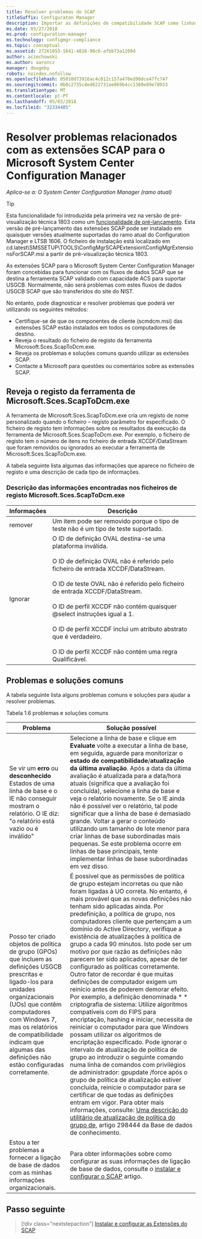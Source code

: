 ```yaml
---
title: Resolver problemas do SCAP
titleSuffix: Configuraton Manager
description: Importar as definições de compatibilidade SCAP como linhas de base de configuração e exportar os resultados
ms.date: 03/27/2018
ms.prod: configuration-manager
ms.technology: configmgr-compliance
ms.topic: conceptual
ms.assetid: 27261853-1641-4826-98c6-afbb73a1209d
author: aczechowski
ms.author: aaroncz
manager: dougeby
robots: noindex,nofollow
ms.openlocfilehash: 05010d73916ac4c012c157a470ed98dce47fc747
ms.sourcegitcommit: 0b0c2735c4ed822731ae069b4cc1380e89e78933
ms.translationtype: MT
ms.contentlocale: pt-PT
ms.lasthandoff: 05/03/2018
ms.locfileid: "32334485"
---
```

# <a name="troubleshoot-the-scap-extensions-for-microsoft-system-center-configuration-manager"></a>Resolver problemas relacionados com as extensões SCAP para o Microsoft System Center Configuration Manager

*Aplica-se a: O System Center Configuration Manager (ramo atual)*

> [!Tip]  
> Esta funcionalidade foi introduzida pela primeira vez na versão de pré-visualização técnica 1803 como um [funcionalidade de pré-lançamento](/sccm/core/servers/manage/pre-release-features). Esta versão de pré-lançamento das extensões SCAP pode ser instalado em quaisquer versões atualmente suportadas do ramo atual do Configuration Manager e LTSB 1606. O ficheiro de instalação está localizado em cd.latest\SMSSETUP\TOOLS\ConfigMgrSCAPExtension\ConfigMgrExtensionsForSCAP.msi a partir de pré-visualização técnica 1803. 

As extensões SCAP para o Microsoft System Center Configuration Manager foram concebidas para funcionar com os fluxos de dados SCAP que se destina a ferramenta SCAP validado com capacidade ACS para suportar USGCB. Normalmente, não será problemas com estes fluxos de dados USGCB SCAP que são transferidos do site do NIST.

No entanto, pode diagnosticar e resolver problemas que poderá ver utilizando os seguintes métodos:

- Certifique-se de que os componentes de cliente (scmdcm.msi) das extensões SCAP estão instalados em todos os computadores de destino.
- Reveja o resultado do ficheiro de registo da ferramenta Microsoft.Sces.ScapToDcm.exe.
- Reveja os problemas e soluções comuns quando utilizar as extensões SCAP.
- Contacte a Microsoft para questões ou comentários sobre as extensões SCAP.



## <a name="review-microsoftscesscaptodcmexe-tool-log"></a>Reveja o registo da ferramenta de Microsoft.Sces.ScapToDcm.exe

A ferramenta de Microsoft.Sces.ScapToDcm.exe cria um registo de nome personalizado quando o ficheiro – registo parâmetro for especificado. O ficheiro de registo tem informações sobre os resultados da execução da ferramenta de Microsoft.Sces.ScapToDcm.exe. Por exemplo, o ficheiro de registo tem o número de itens no ficheiro de entrada XCCDF/DataStream que foram removidos ou ignorados ao executar a ferramenta de Microsoft.Sces.ScapToDcm.exe.

A tabela seguinte lista algumas das informações que aparece no ficheiro de registo e uma descrição de cada tipo de informações.

### <a name="description-of-information-found-in-microsoftscesscaptodcmexe-log-files"></a>Descrição das informações encontradas nos ficheiros de registo Microsoft.Sces.ScapToDcm.exe

| Informações | Descrição |
| --- | --- |
| remover | Um item pode ser removido porque o tipo de teste não é um tipo de teste suportado. |
| Ignorar |O ID de definição OVAL destina-se uma plataforma inválida. </br> </br> O ID de definição OVAL não é referido pelo ficheiro de entrada XCCDF/DataStream.</br> </br> O ID de teste OVAL não é referido pelo ficheiro de entrada XCCDF/DataStream. </br> </br> O ID de perfil XCCDF não contém quaisquer @select instruções igual a 1. </br> </br> O ID de perfil XCCDF inclui um atributo abstrato que é verdadeiro. </br> </br> O ID de perfil XCCDF não contém uma regra Qualificável.|

## <a name="common-problems-and-solutions"></a>Problemas e soluções comuns

A tabela seguinte lista alguns problemas comuns e soluções para ajudar a resolver problemas.

Tabela 1.6 problemas e soluções comuns

| Problema | Solução possível |
| --- | --- |
| Se vir um **erro** ou **desconhecido** Estados de uma linha de base e o IE não conseguir mostram o relatório. O IE diz: &quot;o relatório está vazio ou é inválido&quot; | Selecione a linha de base e clique em **Evaluate** volte a executar a linha de base, em seguida, aguarde para monitorizar o **estado de compatibilidade**/**atualização da última avaliação**. Após a data da última avaliação é atualizada para a data/hora atuais (significa que a avaliação foi concluída), selecione a linha de base e veja o relatório novamente. Se o IE ainda não é possível ver o relatório, tal pode significar que a linha de base é demasiado grande. Voltar a gerar o conteúdo utilizando um tamanho de lote menor para criar linhas de base subordinadas mais pequenas. Se este problema ocorre em linhas de base principais, tente implementar linhas de base subordinadas em vez disso. |
| Posso ter criado objetos de política de grupo (GPOs) que incluem as definições USGCB prescritas e ligado-los para unidades organizacionais (UOs) que contêm computadores com Windows 7, mas os relatórios de compatibilidade indicam que algumas das definições não estão configuradas corretamente. | É possível que as permissões de política de grupo estejam incorretas ou que não foram ligadas à UO correta. No entanto, é mais provável que as novas definições não tenham sido aplicadas ainda. Por predefinição, a política de grupo, nos computadores cliente que pertençam a um domínio do Active Directory, verifique a existência de atualizações à política de grupo a cada 90 minutos. Isto pode ser um motivo por que razão as definições não parecem ter sido aplicados, apesar de ter configurado as políticas corretamente. Outro fator de recordar é que muitas definições de computador exigem um reinício antes de poderem demorar efeito. Por exemplo, a definição denominada * * criptografia de sistema: Utilize algoritmos compatíveis com do FIPS para encriptação, hashing e iniciar, necessita de reiniciar o computador para que Windows possam utilizar os algoritmos de encriptação especificado. Pode ignorar o intervalo de atualização de política de grupo ao introduzir o seguinte comando numa linha de comandos com privilégios de administrador: gpupdate /force após o grupo de política de atualização estiver concluída, reinicie o computador para se certificar de que todas as definições entram em vigor. Para obter mais informações, consulte: [Uma descrição do utilitário de atualização de política do grupo de](http://support.microsoft.com/kb/298444), artigo 298444 da Base de dados de conhecimento. |
| Estou a ter problemas a fornecer a ligação de base de dados com as minhas informações organizacionais. | Para obter informações sobre como configurar as suas informações de ligação de base de dados, consulte o [instalar e configurar o SCAP](/sccm/compliance/plan-design/scap/install-configure-scap) artigo. 

## <a name="next-step"></a>Passo seguinte
> [!div class="nextstepaction"]
> [Instalar e configurar as Extensões do SCAP](/sccm/compliance/plan-design/scap/install-configure-scap)
